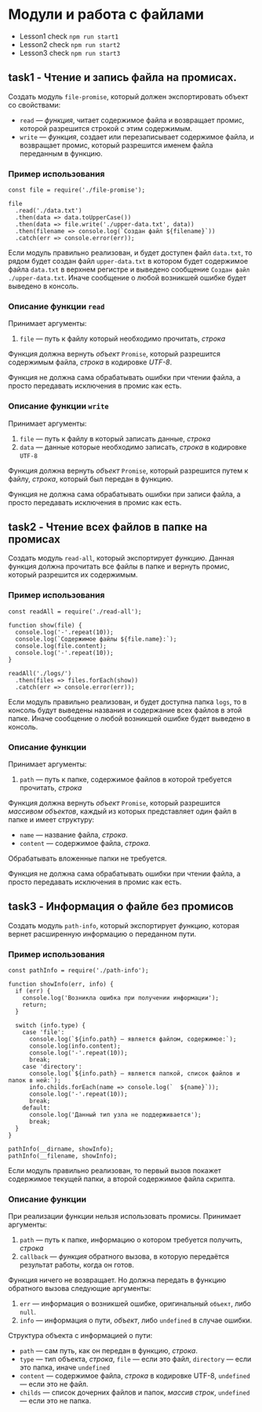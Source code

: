 # Модули и работа с файлами

* Lesson1 check `npm run start1`
* Lesson2 check `npm run start2`
* Lesson3 check `npm run start3`

## task1 - Чтение и запись файла на промисах.

Создать модуль `file-promise`, который должен экспортировать объект со свойствами:

*   `read` — _функция_, читает содержимое файла и возвращает промис, которой разрешится строкой с этим содержимым.
*   `write` — _функция_, создает или перезаписывает содержимое файла, и возвращает промис, который разрешится именем файла переданным в функцию.

### Пример использования

    const file = require('./file-promise');

    file
      .read('./data.txt')
      .then(data => data.toUpperCase())
      .then(data => file.write('./upper-data.txt', data))
      .then(filename => console.log(`Создан файл ${filename}`))
      .catch(err => console.error(err));

Если модуль правильно реализован, и будет доступен файл `data.txt`, то рядом будет создан файл `upper-data.txt` в котором будет содержимое файла `data.txt` в верхнем регистре и выведено сообщение `Создан файл ./upper-data.txt`. Иначе сообщение о любой возникшей ошибке будет выведено в консоль.

### Описание функции `read`

Принимает аргументы:

1.  `file` — путь к файлу который необходимо прочитать, _строка_

Функция должна вернуть _объект_ `Promise`, который разрешится содержимым файла, _строка_ в кодировке _UTF-8_.

Функция не должна сама обрабатывать ошибки при чтении файла, а просто передавать исключения в промис как есть.

### Описание функции `write`

Принимает аргументы:

1.  `file` — путь к файлу в который записать данные, _строка_
2.  `data` — данные которые необходимо записать, _строка_ в кодировке `UTF-8`

Функция должна вернуть _объект_ `Promise`, который разрешится путем к файлу, _строка_, который был передан в функцию.

Функция не должна сама обрабатывать ошибки при записи файла, а просто передавать исключения в промис как есть.

## task2 - Чтение всех файлов в папке на промисах

Создать модуль `read-all`, который экспортирует _функцию_. Данная функция должна прочитать все файлы в папке и вернуть промис, который разрешится их содержимым.

### Пример использования

    const readAll = require('./read-all');

    function show(file) {
      console.log('-'.repeat(10));
      console.log(`Содержимое файлы ${file.name}:`);
      console.log(file.content);
      console.log('-'.repeat(10));
    }

    readAll('./logs/')
      .then(files => files.forEach(show))
      .catch(err => console.error(err));

Если модуль правильно реализован, и будет доступна папка `logs`, то в консоль будут выведены названия и содержание всех файлов в этой папке. Иначе сообщение о любой возникшей ошибке будет выведено в консоль.

### Описание функции

Принимает аргументы:

1.  `path` — путь к папке, содержимое файлов в которой требуется прочитать, _строка_

Функция должна вернуть _объект_ `Promise`, который разрешится _массивом объектов_, каждый из которых представляет один файл в папке и имеет структуру:

*   `name` — название файла, _строка_.
*   `content` — содержимое файла, _строка_.

Обрабатывать вложенные папки не требуется.

Функция не должна сама обрабатывать ошибки при чтении файла, а просто передавать исключения в промис как есть.

## task3 - Информация о файле без промисов

Создать модуль `path-info`, который экспортирует _функцию_, которая вернет расширенную информацию о переданном пути.

### Пример использования

    const pathInfo = require('./path-info');

    function showInfo(err, info) {
      if (err) {
        console.log('Возникла ошибка при получении информации');
        return;
      }

      switch (info.type) {
        case 'file':
          console.log(`${info.path} — является файлом, содержимое:`);
          console.log(info.content);
          console.log('-'.repeat(10));
          break;
        case 'directory':
          console.log(`${info.path} — является папкой, список файлов и папок в ней:`);
          info.childs.forEach(name => console.log(`  ${name}`));
          console.log('-'.repeat(10));
          break;
        default:
          console.log('Данный тип узла не поддерживается');
          break;
      }
    }

    pathInfo(__dirname, showInfo);
    pathInfo(__filename, showInfo);

Если модуль правильно реализован, то первый вызов покажет содержимое текущей папки, а второй содержимое файла скрипта.

### Описание функции

При реализации функции нельзя использовать промисы. Принимает аргументы:

1.  `path` — путь к папке, информацию о котором требуется получить, _строка_
2.  `callback` — _функция_ обратного вызова, в которую передаётся результат работы, когда он готов.

Функция ничего не возвращает. Но должна передать в функцию обратного вызова следующие аргументы:

1.  `err` — информация о возникшей ошибке, оригинальный `объект`, либо `null`.
2.  `info` — информация о пути, _объект_, либо `undefined` в случае ошибки.

Структура объекта с информацией о пути:

*   `path` — сам путь, как он передан в функцию, _строка_.
*   `type` — тип объекта, _строка_, `file` — если это файл, `directory` — если это папка, иначе `undefined`
*   `content` — содержимое файла, _строка_ в кодировке UTF-8, `undefined` — если это не файл.
*   `childs` — список дочерних файлов и папок, _массив строк_, `undefined` — если это не папка.